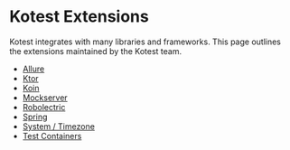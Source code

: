 Kotest Extensions
====================


Kotest integrates with many libraries and frameworks. This page outlines the extensions maintained by the Kotest team.

* [Allure](https://kotest.io/docs/extensions/allure.html)
* [Ktor](https://kotest.io/docs/extensions/ktor.html)
* [Koin](https://kotest.io/docs/extensions/koin.html)
* [Mockserver](https://kotest.io/docs/extensions/mockserver.html)
* [Robolectric](https://kotest.io/docs/extensions/robolectric.html)
* [Spring](https://kotest.io/docs/extensions/spring.html)
* [System / Timezone](https://kotest.io/docs/extensions/system_extensions.html)
* [Test Containers](https://kotest.io/docs/extensions/test_containers.html)
